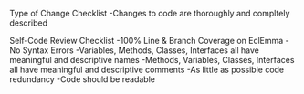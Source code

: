 Type of Change Checklist
-Changes to code are thoroughly and compltely described

Self-Code Review Checklist
-100% Line & Branch Coverage on EclEmma
-No Syntax Errors
-Variables, Methods, Classes, Interfaces all have meaningful and descriptive names
-Methods, Variables, Classes, Interfaces all have meaningful and descriptive comments
-As little as possible code redundancy
-Code should be readable

